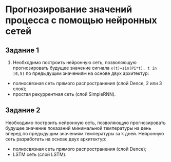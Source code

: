 # Прогнозирование значений процесса с помощью нейронных сетей
## Задание 1
1. Необходимо построить нейронную сеть, позволяющую прогнозировать будущее значение сигнала `x(t)=sin(Pi*t), t in [0,5]` по предыдущим значениям на основе двух архитектур:
- полносвязная сеть прямого распространения (слой Dence, 2 или 3 слоя);
- простая рекуррентная сеть (слой SimpleRNN).
## Задание 2
Необходимо построить нейронную сеть, позволяющую прогнозировать будущее значение показаний минимальной температуры на день вперед по предыдущим значениям температуры за k дней.
Нейронную сеть разработать на основе двух архитектур:
- полносвязная сеть прямого распространения (слой Dence);
- LSTM сеть (слой LSTM).
 